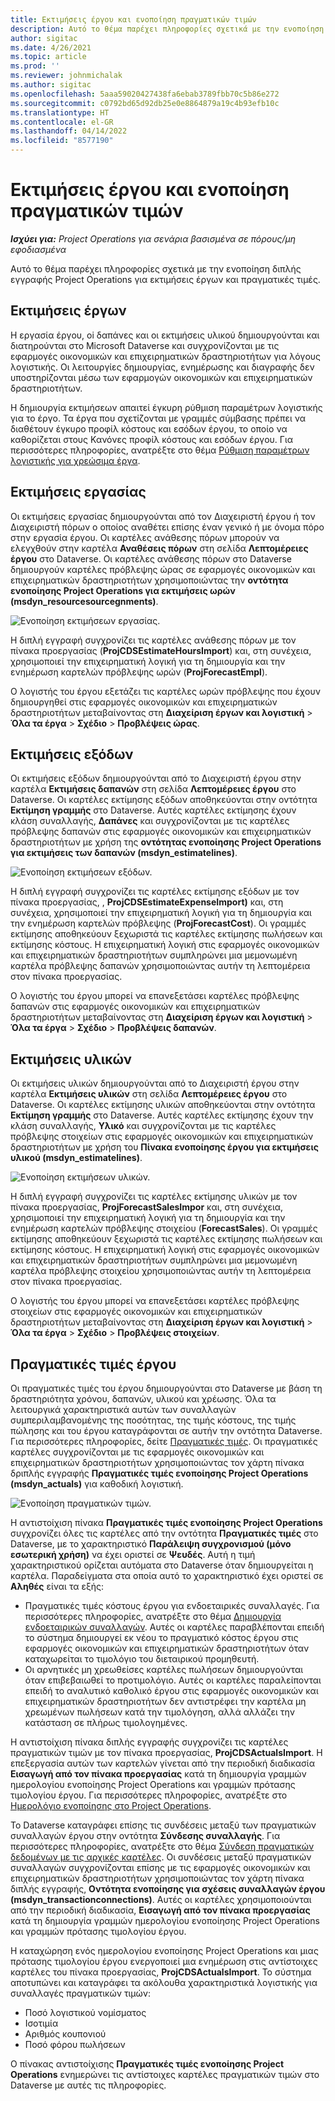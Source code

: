 ```yaml
---
title: Εκτιμήσεις έργου και ενοποίηση πραγματικών τιμών
description: Αυτό το θέμα παρέχει πληροφορίες σχετικά με την ενοποίηση διπλής εγγραφής Project Operations για εκτιμήσεις έργων και πραγματικές τιμές.
author: sigitac
ms.date: 4/26/2021
ms.topic: article
ms.prod: ''
ms.reviewer: johnmichalak
ms.author: sigitac
ms.openlocfilehash: 5aaa59020427438fa6ebab3789fbb70c5b86e272
ms.sourcegitcommit: c0792bd65d92db25e0e8864879a19c4b93efb10c
ms.translationtype: HT
ms.contentlocale: el-GR
ms.lasthandoff: 04/14/2022
ms.locfileid: "8577190"
---
```

# <a name="project-estimates-and-actuals-integration"></a>Εκτιμήσεις έργου και ενοποίηση πραγματικών τιμών

_**Ισχύει για:** Project Operations για σενάρια βασισμένα σε πόρους/μη εφοδιασμένα_

Αυτό το θέμα παρέχει πληροφορίες σχετικά με την ενοποίηση διπλής εγγραφής Project Operations για εκτιμήσεις έργων και πραγματικές τιμές.

## <a name="project-estimates"></a>Εκτιμήσεις έργων

Η εργασία έργου, oi δαπάνες και οι εκτιμήσεις υλικού δημιουργούνται και διατηρούνται στο Microsoft Dataverse και συγχρονίζονται με τις εφαρμογές οικονομικών και επιχειρηματικών δραστηριοτήτων για λόγους λογιστικής. Οι λειτουργίες δημιουργίας, ενημέρωσης και διαγραφής δεν υποστηρίζονται μέσω των εφαρμογών οικονομικών και επιχειρηματικών δραστηριοτήτων.

Η δημιουργία εκτιμήσεων απαιτεί έγκυρη ρύθμιση παραμέτρων λογιστικής για το έργο. Τα έργα που σχετίζονται με γραμμές σύμβασης πρέπει να διαθέτουν έγκυρο προφίλ κόστους και εσόδων έργου, το οποίο να καθορίζεται στους Κανόνες προφίλ κόστους και εσόδων έργου. Για περισσότερες πληροφορίες, ανατρέξτε στο θέμα [Ρύθμιση παραμέτρων λογιστικής για χρεώσιμα έργα](../project-accounting/configure-accounting-billable-projects.md#configure-project-cost-and-revenue-profile-rules).

## <a name="labor-estimates"></a>Εκτιμήσεις εργασίας

Οι εκτιμήσεις εργασίας δημιουργούνται από τον Διαχειριστή έργου ή τον Διαχειριστή πόρων ο οποίος αναθέτει επίσης έναν γενικό ή με όνομα πόρο στην εργασία έργου. Οι καρτέλες ανάθεσης πόρων μπορούν να ελεγχθούν στην καρτέλα **Αναθέσεις πόρων** στη σελίδα **Λεπτομέρειες έργου** στο Dataverse. Οι καρτέλες ανάθεσης πόρων στο Dataverse δημιουργούν καρτέλες πρόβλεψης ώρας σε εφαρμογές οικονομικών και επιχειρηματικών δραστηριοτήτων χρησιμοποιώντας την **οντότητα ενοποίησης Project Operations για εκτιμήσεις ωρών (msdyn\_resourcesourcegnments)**.

   ![Ενοποίηση εκτιμήσεων εργασίας.](./Media/DW4LaborEstimates.png)

Η διπλή εγγραφή συγχρονίζει τις καρτέλες ανάθεσης πόρων με τον πίνακα προεργασίας (**ProjCDSEstimateHoursImport**) και, στη συνέχεια, χρησιμοποιεί την επιχειρηματική λογική για τη δημιουργία και την ενημέρωση καρτελών πρόβλεψης ωρών (**ProjForecastEmpl**).

Ο λογιστής του έργου εξετάζει τις καρτέλες ωρών πρόβλεψης που έχουν δημιουργηθεί στις εφαρμογές οικονομικών και επιχειρηματικών δραστηριοτήτων μεταβαίνοντας στη **Διαχείριση έργων και λογιστική** > **Όλα τα έργα** > **Σχέδιο** > **Προβλέψεις ώρας**.

## <a name="expense-estimates"></a>Εκτιμήσεις εξόδων

Οι εκτιμήσεις εξόδων δημιουργούνται από το Διαχειριστή έργου στην καρτέλα **Εκτιμήσεις δαπανών** στη σελίδα **Λεπτομέρειες έργου** στο Dataverse. Οι καρτέλες εκτίμησης εξόδων αποθηκεύονται στην οντότητα **Εκτίμηση γραμμής** στο Dataverse. Αυτές καρτέλες εκτίμησης έχουν κλάση συναλλαγής, **Δαπάνες** και συγχρονίζονται με τις καρτέλες πρόβλεψης δαπανών στις εφαρμογές οικονομικών και επιχειρηματικών δραστηριοτήτων με χρήση της **οντότητας ενοποίησης Project Operations για εκτιμήσεις των δαπανών (msdyn\_estimatelines)**.

   ![Ενοποίηση εκτιμήσεων εξόδων.](./Media/DW4ExpenseEstimates.png)

Η διπλή εγγραφή συγχρονίζει τις καρτέλες εκτίμησης εξόδων με τον πίνακα προεργασίας, , **ProjCDSEstimateExpenseImport)** και, στη συνέχεια, χρησιμοποιεί την επιχειρηματική λογική για τη δημιουργία και την ενημέρωση καρτελών πρόβλεψης (**ProjForecastCost**). Οι γραμμές εκτίμησης αποθηκεύουν ξεχωριστά τις καρτέλες εκτίμησης πωλήσεων και εκτίμησης κόστους. Η επιχειρηματική λογική στις εφαρμογές οικονομικών και επιχειρηματικών δραστηριοτήτων συμπληρώνει μια μεμονωμένη καρτέλα πρόβλεψης δαπανών χρησιμοποιώντας αυτήν τη λεπτομέρεια στον πίνακα προεργασίας.

Ο λογιστής του έργου μπορεί να επανεξετάσει καρτέλες πρόβλεψης δαπανών στις εφαρμογές οικονομικών και επιχειρηματικών δραστηριοτήτων μεταβαίνοντας στη **Διαχείριση έργων και λογιστική** > **Όλα τα έργα** > **Σχέδιο** > **Προβλέψεις δαπανών**.

## <a name="material-estimates"></a>Εκτιμήσεις υλικών

Οι εκτιμήσεις υλικών δημιουργούνται από το Διαχειριστή έργου στην καρτέλα **Εκτιμήσεις υλικών** στη σελίδα **Λεπτομέρειες έργου** στο Dataverse. Οι καρτέλες εκτίμησης υλικών αποθηκεύονται στην οντότητα **Εκτίμηση γραμμής** στο Dataverse. Αυτές καρτέλες εκτίμησης έχουν την κλάση συναλλαγής, **Υλικό** και συγχρονίζονται με τις καρτέλες πρόβλεψης στοιχείων στις εφαρμογές οικονομικών και επιχειρηματικών δραστηριοτήτων με χρήση του **Πίνακα ενοποίησης έργου για εκτιμήσεις υλικού (msdyn\_estimatelines)**.

   ![Ενοποίηση εκτιμήσεων υλικών.](./Media/DW4MaterialEstimates.png)

Η διπλή εγγραφή συγχρονίζει τις καρτέλες εκτίμησης υλικών με τον πίνακα προεργασίας, **ProjForecastSalesImpor** και, στη συνέχεια, χρησιμοποιεί την επιχειρηματική λογική για τη δημιουργία και την ενημέρωση καρτελών πρόβλεψης στοιχείου (**ForecastSales**). Οι γραμμές εκτίμησης αποθηκεύουν ξεχωριστά τις καρτέλες εκτίμησης πωλήσεων και εκτίμησης κόστους. Η επιχειρηματική λογική στις εφαρμογές οικονομικών και επιχειρηματικών δραστηριοτήτων συμπληρώνει μια μεμονωμένη καρτέλα πρόβλεψης στοιχείου χρησιμοποιώντας αυτήν τη λεπτομέρεια στον πίνακα προεργασίας.

Ο λογιστής του έργου μπορεί να επανεξετάσει καρτέλες πρόβλεψης στοιχείων στις εφαρμογές οικονομικών και επιχειρηματικών δραστηριοτήτων μεταβαίνοντας στη **Διαχείριση έργων και λογιστική** > **Όλα τα έργα** > **Σχέδιο** > **Προβλέψεις στοιχείων**.

## <a name="project-actuals"></a>Πραγματικές τιμές έργου

Οι πραγματικές τιμές του έργου δημιουργούνται στο Dataverse με βάση τη δραστηριότητα χρόνου, δαπανών, υλικού και χρέωσης. Όλα τα λειτουργικά χαρακτηριστικά αυτών των συναλλαγών συμπεριλαμβανομένης της ποσότητας, της τιμής κόστους, της τιμής πώλησης και του έργου καταγράφονται σε αυτήν την οντότητα Dataverse. Για περισσότερες πληροφορίες, δείτε [Πραγματικές τιμές](../actuals/actuals-overview.md). Οι πραγματικές καρτέλες συγχρονίζονται με τις εφαρμογές οικονομικών και επιχειρηματικών δραστηριοτήτων χρησιμοποιώντας τον χάρτη πίνακα δριπλής εγγραφής **Πραγματικές τιμές ενοποίησης Project Operations (msdyn\_actuals)** για καθοδική λογιστική.

   ![Ενοποίηση πραγματικών τιμών.](./Media/DW4Actuals.png)

Η αντιστοίχιση πίνακα **Πραγματικές τιμές ενοποίησης Project Operations** συγχρονίζει όλες τις καρτέλες από την οντότητα **Πραγματικές τιμές** στο Dataverse, με το χαρακτηριστικό **Παράλειψη συγχρονισμού (μόνο εσωτερική χρήση)** να έχει οριστεί σε **Ψευδές**. Αυτή η τιμή χαρακτηριστικού ορίζεται αυτόματα στο Dataverse όταν δημιουργείται η καρτέλα. Παραδείγματα στα οποία αυτό το χαρακτηριστικό έχει οριστεί σε **Αληθές** είναι τα εξής:

  - Πραγματικές τιμές κόστους έργου για ενδοεταιρικές συναλλαγές. Για περισσότερες πληροφορίες, ανατρέξτε στο θέμα [Δημιουργία ενδοεταιρικών συναλλαγών](../project-accounting/create-intercompany-transactions.md). Αυτές οι καρτέλες παραβλέπονται επειδή το σύστημα δημιουργεί εκ νέου το πραγματικό κόστος έργου στις εφαρμογές οικονομικών και επιχειρηματικών δραστηριοτήτων όταν καταχωρείται το τιμολόγιο του διεταιρικού προμηθευτή.
  - Οι αρνητικές μη χρεωθείσες καρτέλες πωλήσεων δημιουργούνται όταν επιβεβαιωθεί το προτιμολόγιο. Αυτές οι καρτέλες παραλείπονται επειδή το αναλυτικό καθολικό έργου στις εφαρμογές οικονομικών και επιχειρηματικών δραστηριοτήτων δεν αντιστρέφει την καρτέλα μη χρεωμένων πωλήσεων κατά την τιμολόγηση, αλλά αλλάζει την κατάσταση σε πλήρως τιμολογημένες.

Η αντιστοίχιση πίνακα διπλής εγγραφής συγχρονίζει τις καρτέλες πραγματικών τιμών με τον πίνακα προεργασίας, **ProjCDSActualsImport**. Η επεξεργασία αυτών των καρτελών γίνεται από την περιοδική διαδικασία **Εισαγωγή από τον πίνακα προεργασίας** κατά τη δημιουργία γραμμών ημερολογίου ενοποίησης Project Operations και γραμμών πρότασης τιμολογίου έργου. Για περισσότερες πληροφορίες, ανατρέξτε στο [Ημερολόγιο ενοποίησης στο Project Operations](../project-accounting/project-operations-integration-journal.md).

Το Dataverse καταγράφει επίσης τις συνδέσεις μεταξύ των πραγματικών συναλλαγών έργου στην οντότητα **Σύνδεσης συναλλαγής**. Για περισσότερες πληροφορίες, ανατρέξτε στο θέμα [Σύνδεση πραγματικών δεδομένων με τις αρχικές καρτέλες](../actuals/linkingactuals.md). Οι συνδέσεις μεταξύ πραγματικών συναλλαγών συγχρονίζονται επίσης με τις εφαρμογές οικονομικών και επιχειρηματικών δραστηριοτήτων χρησιμοποιώντας τον χάρτη πίνακα διπλής εγγραφής, **Οντότητα ενοποίησης για σχέσεις συναλλαγών έργου (msdyn\_transactionconnections)**. Αυτές οι καρτέλες χρησιμοποιούνται από την περιοδική διαδικασία, **Εισαγωγή από τον πίνακα προεργασίας** κατά τη δημιουργία γραμμών ημερολογίου ενοποίησης Project Operations και γραμμών πρότασης τιμολογίου έργου.

Η καταχώρηση ενός ημερολογίου ενοποίησης Project Operations και μιας πρότασης τιμολογίου έργου ενεργοποιεί μια ενημέρωση στις αντίστοιχες καρτέλες του πίνακα προεργασίας, **ProjCDSActualsImport**. Το σύστημα αποτυπώνει και καταγράφει τα ακόλουθα χαρακτηριστικά λογιστικής για συναλλαγές πραγματικών τιμών:

- Ποσό λογιστικού νομίσματος
- Ισοτιμία
- Αριθμός κουπονιού
- Ποσό φόρου πωλήσεων

Ο πίνακας αντιστοίχισης **Πραγματικές τιμές ενοποίησης Project Operations** ενημερώνει τις αντίστοιχες καρτέλες πραγματικών τιμών στο Dataverse με αυτές τις πληροφορίες.
